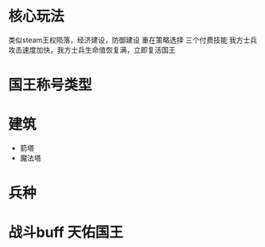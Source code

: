 # 核心玩法
类似steam王权陨落，经济建设，防御建设 重在策略选择 三个付费技能 我方士兵攻击速度加快，我方士兵生命值恢复满，立即复活国王

# 国王称号类型

# 建筑

* 箭塔
* 魔法塔

# 兵种

# 战斗buff 天佑国王